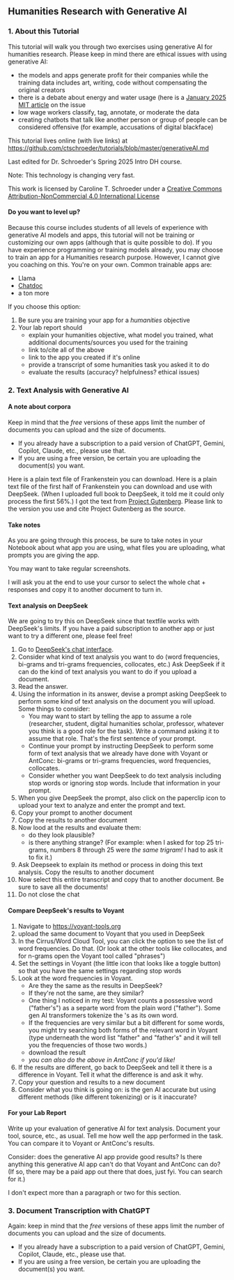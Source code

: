 ## Humanities Research with Generative AI ##

### 1. About this Tutorial ###
This tutorial will walk you through two exercises using generative AI for humanities research.
Please keep in mind there are ethical issues with using generative AI:
- the models and apps generate profit for their companies while the training data includes art, writing, code without compensating the original creators
- there is a debate about energy and water usage (here is a [January 2025 MIT article](https://news.mit.edu/2025/explained-generative-ai-environmental-impact-0117) on the issue
- low wage workers classify, tag, annotate, or moderate the data
- creating chatbots that talk like another person or group of people can be considered offensive (for example, accusations of digital blackface)

This tutorial lives online (with live links) at https://github.com/ctschroeder/tutorials/blob/master/generativeAI.md

Last edited for Dr. Schroeder's Spring 2025 Intro DH course.

Note: This technology is changing very fast.

This work is licensed by Caroline T. Schroeder under a [Creative Commons Attribution-NonCommercial 4.0 International License](https://creativecommons.org/licenses/by-nc/4.0/)

#### Do you want to level up? ####
Because this course includes students of all levels of experience with generative AI models and apps, this tutorial will not be training or customizing our own apps (although that is quite possible to do).
If you have experience programming or training models already, you may choose to train an app for a Humanities research purpose. However, I cannot give you coaching on this. You're on your own. Common trainable apps are:
- Llama
- [Chatdoc](https://chatdoc.com/)
- a ton more

If you choose this option:
1. Be sure you are training your app for a _humanities_ objective
2. Your lab report should
   - explain your humanities objective, what model you trained, what additional documents/sources you used for the training
   - link to/cite all of the above
   - link to the app you created if it's online
   - provide a transcript of some humanities task you asked it to do
   - evaluate the results (accuracy? helpfulness? ethical issues)

### 2. Text Analysis with Generative AI ###

#### A note about corpora ####
Keep in mind that the _free_ versions of these apps limit the number of documents you can upload and the size of documents. 
- If you already have a subscription to a paid version of ChatGPT, Gemini, Copilot, Claude, etc., please use that.
- If you are using a free version, be certain you are uploading the document(s) you want.

Here is a plain text file of Frankenstein you can download.
Here is a plain text file of the first half of Frankenstein you can download and use with DeepSeek. (When I uploaded full book to DeepSeek, it told me it could only process the first 56%.)
I got the text from [Project Gutenberg](https://www.gutenberg.org/files/84/84-h/84-h.htm). Please link to the version you use and cite Project Gutenberg as the source.

#### Take notes ####
As you are going through this process, be sure to take notes in your Notebook about what app you are using, what files you are uploading, what prompts you are giving the app. 

You may want to take regular screenshots.

I will ask you at the end to use your cursor to select the whole chat + responses and copy it to another document to turn in. 

#### Text analysis on DeepSeek ####
We are going to try this on DeepSeek since that textfile works with DeepSeek's limits. If you have a paid subscription to another app or just want to try a different one, please feel free!

1. Go to [DeepSeek's chat interface](https://chat.deepseek.com/).
2. Consider what kind of text analysis you want to do (word frequencies, bi-grams and tri-grams frequencies, collocates, etc.) Ask DeepSeek if it can do the kind of text analysis you want to do if you upload a document.
3. Read the answer.
4. Using the information in its answer, devise a prompt asking DeepSeek to perform some kind of text analysis on the document you will upload. Some things to consider:
   - You may want to start by telling the app to assume a role (researcher, student, digital humanities scholar, professor, whatever you think is a good role for the task). Write a command asking it to assume that role. That's the first sentence of your prompt.
   - Continue your prompt by instructing DeepSeek to perform some form of text analysis that we already have done with Voyant or AntConc: bi-grams or tri-grams frequencies, word frequencies, collocates.
   - Consider whether you want DeepSeek to do text analysis including stop words or ignoring stop words. Include that information in your prompt.
5. When you give DeepSeek the prompt, also click on the paperclip icon to upload your text to analyze and enter the prompt and text.
6. Copy your prompt to another document
7. Copy the results to another document
8. Now lood at the results and evaluate them:
   - do they look plausible?
   - is there anything strange? (For example: when I asked for top 25 tri-grams, numbers 8 through 25 were _the same trigram!_ I had to ask it to fix it.)
9. Ask Deepseek to explain its method or process in doing this text analysis. Copy the results to another document
10. Now select this entire transcript and copy that to another document. Be sure to save all the documents!
11. Do not close the chat

#### Compare DeepSeek's results to Voyant ####
1. Navigate to https://voyant-tools.org
2. upload the same document to Voyant that you used in DeepSeek
3. In the Cirrus/Word Cloud Tool, you can click the option to see the list of word frequencies. Do that. (Or look at the other tools like collocates, and for n-grams open the Voyant tool called "phrases")
4. Set the settings in Voyant (the little icon that looks like a toggle button) so that you have the same settings regarding stop words
5. Look at the word frequencies in Voyant.
   - Are they the same as the results in DeepSeek?
   - If they're not the same, are they similar?
   - One thing I noticed in my test: Voyant counts a possessive word ("father's") as a separte word from the plain word ("father"). Some gen AI transformers tokenize the 's as its own word.
   - If the frequencies are very similar but a bit different for some words, you might try searching both forms of the relevant word in Voyant (type underneath the word list "father" and "father's" and it will tell you the frequencies of those two words.)
   - download the result
   - *you can also do the above in AntConc if you'd like!*
6. If the results are different, go back to DeepSeek and tell it there is a difference in Voyant. Tell it what the difference is and ask it why.
7. Copy your question and results to a new document
8. Consider what you think is going on: is the gen AI accurate but using different methods (like different tokenizing) or is it inaccurate?

#### For your Lab Report ####
Write up your evaluation of generative AI for text analysis. Document your tool, source, etc., as usual. 
Tell me how well the app performed in the task. You can compare it to Voyant or AntConc's results.

Consider: does the generative AI app provide good results? Is there anything this generative AI app can't do that Voyant and AntConc can do? (If so, there may be a paid app out there that does, just fyi. You can search for it.)

I don't expect more than a paragraph or two for this section.

### 3. Document Transcription with ChatGPT ###
Again: keep in mind that the _free_ versions of these apps limit the number of documents you can upload and the size of documents. 
- If you already have a subscription to a paid version of ChatGPT, Gemini, Copilot, Claude, etc., please use that.
- If you are using a free version, be certain you are uploading the document(s) you want.

